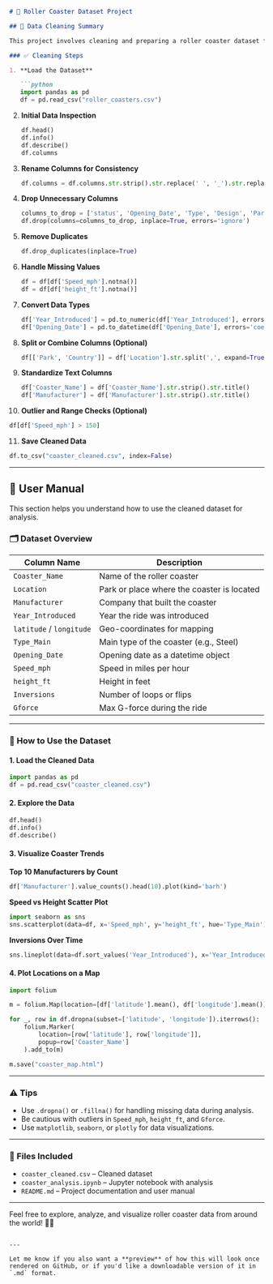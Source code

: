 ```markdown
# 🎢 Roller Coaster Dataset Project

## 🧹 Data Cleaning Summary

This project involves cleaning and preparing a roller coaster dataset for analysis using Python and pandas.

### ✅ Cleaning Steps

1. **Load the Dataset**

   ```python
   import pandas as pd
   df = pd.read_csv("roller_coasters.csv")
   ```

2. **Initial Data Inspection**

   ```python
   df.head()
   df.info()
   df.describe()
   df.columns
   ```

3. **Rename Columns for Consistency**

   ```python
   df.columns = df.columns.str.strip().str.replace(' ', '_').str.replace('(', '').str.replace(')', '')
   ```

4. **Drop Unnecessary Columns**

   ```python
   columns_to_drop = ['status', 'Opening_Date', 'Type', 'Design', 'Park', 'City', 'State', 'Country']
   df.drop(columns=columns_to_drop, inplace=True, errors='ignore')
   ```

5. **Remove Duplicates**

   ```python
   df.drop_duplicates(inplace=True)
   ```

6. **Handle Missing Values**

   ```python
   df = df[df['Speed_mph'].notna()]
   df = df[df['height_ft'].notna()]
   ```

7. **Convert Data Types**

   ```python
   df['Year_Introduced'] = pd.to_numeric(df['Year_Introduced'], errors='coerce')
   df['Opening_Date'] = pd.to_datetime(df['Opening_Date'], errors='coerce')
   ```

8. **Split or Combine Columns (Optional)**

   ```python
   df[['Park', 'Country']] = df['Location'].str.split(',', expand=True)
   ```

9. **Standardize Text Columns**

   ```python
   df['Coaster_Name'] = df['Coaster_Name'].str.strip().str.title()
   df['Manufacturer'] = df['Manufacturer'].str.strip().str.title()
   ```

10. **Outlier and Range Checks (Optional)**

   ```python
   df[df['Speed_mph'] > 150]
   ```

11. **Save Cleaned Data**

   ```python
   df.to_csv("coaster_cleaned.csv", index=False)
   ```

---

## 📘 User Manual

This section helps you understand how to use the cleaned dataset for analysis.

### 🗂️ Dataset Overview

| Column Name       | Description                                |
|-------------------|--------------------------------------------|
| `Coaster_Name`    | Name of the roller coaster                 |
| `Location`        | Park or place where the coaster is located |
| `Manufacturer`    | Company that built the coaster             |
| `Year_Introduced` | Year the ride was introduced               |
| `latitude` / `longitude` | Geo-coordinates for mapping         |
| `Type_Main`       | Main type of the coaster (e.g., Steel)     |
| `Opening_Date`    | Opening date as a datetime object          |
| `Speed_mph`       | Speed in miles per hour                    |
| `height_ft`       | Height in feet                             |
| `Inversions`      | Number of loops or flips                   |
| `Gforce`          | Max G-force during the ride                |

---

### 🔧 How to Use the Dataset

#### 1. Load the Cleaned Data

```python
import pandas as pd
df = pd.read_csv("coaster_cleaned.csv")
```

#### 2. Explore the Data

```python
df.head()
df.info()
df.describe()
```

#### 3. Visualize Coaster Trends

**Top 10 Manufacturers by Count**

```python
df['Manufacturer'].value_counts().head(10).plot(kind='barh')
```

**Speed vs Height Scatter Plot**

```python
import seaborn as sns
sns.scatterplot(data=df, x='Speed_mph', y='height_ft', hue='Type_Main')
```

**Inversions Over Time**

```python
sns.lineplot(data=df.sort_values('Year_Introduced'), x='Year_Introduced', y='Inversions')
```

#### 4. Plot Locations on a Map

```python
import folium

m = folium.Map(location=[df['latitude'].mean(), df['longitude'].mean()], zoom_start=2)

for _, row in df.dropna(subset=['latitude', 'longitude']).iterrows():
    folium.Marker(
        location=[row['latitude'], row['longitude']],
        popup=row['Coaster_Name']
    ).add_to(m)

m.save("coaster_map.html")
```

---

### ⚠️ Tips

- Use `.dropna()` or `.fillna()` for handling missing data during analysis.
- Be cautious with outliers in `Speed_mph`, `height_ft`, and `Gforce`.
- Use `matplotlib`, `seaborn`, or `plotly` for data visualizations.

---

### 📁 Files Included

- `coaster_cleaned.csv` – Cleaned dataset
- `coaster_analysis.ipynb` – Jupyter notebook with analysis
- `README.md` – Project documentation and user manual

---

Feel free to explore, analyze, and visualize roller coaster data from around the world! 🎡✨
```

---

Let me know if you also want a **preview** of how this will look once rendered on GitHub, or if you'd like a downloadable version of it in `.md` format.
